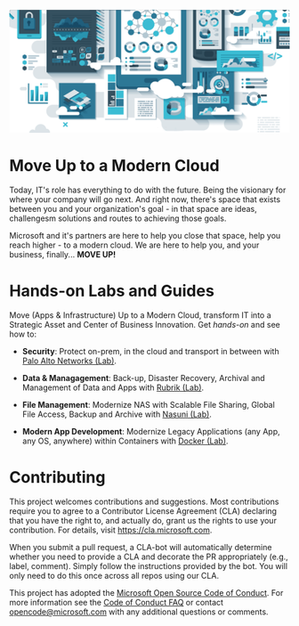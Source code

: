 
![Move Up!](Images/moveUp.png)

# Move Up to a Modern Cloud

Today, IT's role has everything to do with the future. Being the visionary for where your company will go next. And right now, there's space that exists between you and your organization's goal - in that space are ideas, challengesm solutions and routes to achieving those goals.

Microsoft and it's partners are here to help you close that space, help you reach higher - to a modern cloud. We are here to help you, and your business, finally... **MOVE UP!**

# Hands-on Labs and Guides

Move (Apps & Infrastructure) Up to a Modern Cloud, transform IT into a Strategic Asset and Center of Business Innovation. Get *hands-on* and see how to:

* **Security**: Protect on-prem, in the cloud and transport in between with [Palo Alto Networks (Lab)](Labs/PaloAlto).

* **Data & Managagement**: Back-up, Disaster Recovery, Archival and Management of Data and Apps with [Rubrik (Lab)](Labs/Rubrik).

* **File Management**: Modernize NAS with Scalable File Sharing, Global File Access, Backup and Archive with [Nasuni (Lab)](Labs/Nasuni).

* **Modern App Development**: Modernize Legacy Applications (any App, any OS, anywhere) within Containers with [Docker (Lab)](https://github.com/vkacherov/hybrid-workshop).

# Contributing

This project welcomes contributions and suggestions.  Most contributions require you to agree to a
Contributor License Agreement (CLA) declaring that you have the right to, and actually do, grant us
the rights to use your contribution. For details, visit https://cla.microsoft.com.

When you submit a pull request, a CLA-bot will automatically determine whether you need to provide
a CLA and decorate the PR appropriately (e.g., label, comment). Simply follow the instructions
provided by the bot. You will only need to do this once across all repos using our CLA.

This project has adopted the [Microsoft Open Source Code of Conduct](https://opensource.microsoft.com/codeofconduct/).
For more information see the [Code of Conduct FAQ](https://opensource.microsoft.com/codeofconduct/faq/) or
contact [opencode@microsoft.com](mailto:opencode@microsoft.com) with any additional questions or comments.
